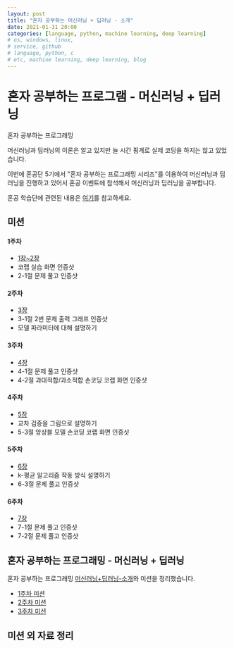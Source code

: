 ```yaml
---
layout: post
title: "혼자 공부하는 머신러닝 + 딥러닝 - 소개"
date: 2021-01-31 20:00
categories: [language, python, machine learning, deep learning]
# os, windows, linux,
# service, github
# language, python, c
# etc, machine learning, deep learning, blog
---
```


# 혼자 공부하는 프로그램 - 머신러닝 + 딥러닝

혼자 공부하는 프로그래밍

머신러닝과 딥러닝의 이론은 알고 있지만 늘 시간 핑계로 실제 코딩을 하지는 않고 있었습니다.

이번에 혼공단 5기에서 "혼자 공부하는 프로그래밍 시리즈"를 이용하여 머신러닝과 딥러닝을 진행하고 있어서 혼공 이벤트에 참석해서 머신러닝과 딥러닝을 공부합니다.

혼공 학습단에 관련된 내용은 [여기](https://docs.google.com/document/d/1peQauSkcyG0Eajw-Oepj1T2zNoGBkEJqdP9TOKIOCMI/edit?fbclid=IwAR3-LJZwyL63CKkCWgzx0B6v5YYW0a57NHmSvME0GGcl_jX9aU51y3f7qQc)를 참고하세요.

## 미션

#### 1주차

- [1장~2장](https://godsman-yang.github.io/hongong-ml-week1)
- 코랩 실습 화면 인증샷
- 2-1절 문제 풀고 인증샷

#### 2주차

- [3장](https://godsman-yang.github.io/hongong-ml-week2)
- 3-1절 2번 문제 출력 그래프 인증샷
- 모델 파라미터에 대해 설명하기

#### 3주차

- [4장](https://godsman-yang.github.io/hongong-ml-week3)
- 4-1절 문제 풀고 인증샷
- 4-2절 과대적합/과소적합 손코딩 코랩 화면 인증샷

#### 4주차

- [5장](https://godsman-yang.github.io/hongong-ml-week4)
- 교차 검증을 그림으로 설명하기
- 5-3절 앙상블 모델 손코딩 코랩 화면 인증샷

#### 5주차

- [6장](https://godsman-yang.github.io/hongong-ml-week5)
- k-평균 알고리즘 작동 방식 설명하기
- 6-3절 문제 풀고 인증샷

#### 6주차

- [7장](https://godsman-yang.github.io/hongong-ml-week6)
- 7-1절 문제 풀고 인증샷
- 7-2절 문제 풀고 인증샷

## 혼자 공부하는 프로그래밍 - 머신러닝 + 딥러닝

혼자 공부하는 프로그래밍 [머신러닝+딥러닝-소개](https://godsman-yang.github.io/hongong-ml)와 미션을 정리했습니다.

- [1주차 미션](https://godsman-yang.github.io/hongong-ml-week1)
- [2주차 미션](https://godsman-yang.github.io/hongong-ml-week2)
- [3주차 미션](https://godsman-yang.github.io/hongong-ml-week3)

## 미션 외 자료 정리
